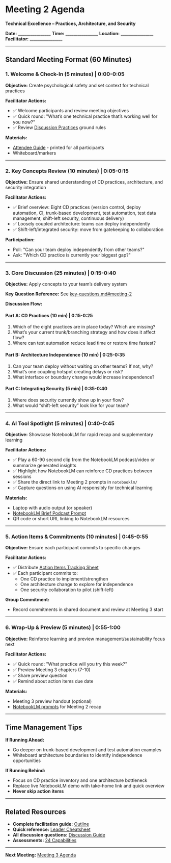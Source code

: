 # Meeting 2 Agenda

**Technical Excellence – Practices, Architecture, and Security**

**Date:** ________________
**Time:** ________________
**Location:** ________________
**Facilitator:** ________________

---

## Standard Meeting Format (60 Minutes)

### 1. Welcome & Check-In (5 minutes) | 0:00-0:05

**Objective:** Create psychological safety and set context for technical practices

**Facilitator Actions:**
- ✅ Welcome participants and review meeting objectives
- ✅ Quick round: "What’s one technical practice that’s working well for you now?"
- ✅ Review [Discussion Practices](../../activities/discussion-practices.md) ground rules

**Materials:**
- [Attendee Guide](attendee-guide.md) - printed for all participants
- Whiteboard/markers

---

### 2. Key Concepts Review (10 minutes) | 0:05-0:15

**Objective:** Ensure shared understanding of CD practices, architecture, and security integration

**Facilitator Actions:**
- ✅ Brief overview: Eight CD practices (version control, deploy automation, CI, trunk-based development, test automation, test data management, shift-left security, continuous delivery)
- ✅ Loosely coupled architecture: teams can deploy independently
- ✅ Shift-left/integrated security: move from gatekeeping to collaboration

**Participation:**
- Poll: "Can your team deploy independently from other teams?"
- Ask: "Which CD practice is currently your biggest gap?"

---

### 3. Core Discussion (25 minutes) | 0:15-0:40

**Objective:** Apply concepts to your team’s delivery system

**Key Question Reference:** See [key-questions.md#meeting-2](../../key-questions.md#meeting-2)

**Discussion Flow:**

#### Part A: CD Practices (10 min) | 0:15-0:25
1. Which of the eight practices are in place today? Which are missing?
2. What’s your current trunk/branching strategy and how does it affect flow?
3. Where can test automation reduce lead time or restore time fastest?

#### Part B: Architecture Independence (10 min) | 0:25-0:35
1. Can your team deploy without waiting on other teams? If not, why?
2. What’s one coupling hotspot creating delays or risk?
3. What interface or boundary change would increase independence?

#### Part C: Integrating Security (5 min) | 0:35-0:40
1. Where does security currently show up in your flow?
2. What would “shift-left security” look like for your team?

---

### 4. AI Tool Spotlight (5 minutes) | 0:40-0:45

**Objective:** Showcase NotebookLM for rapid recap and supplementary learning

**Facilitator Actions:**
- ✅ Play a 60-90 second clip from the NotebookLM podcast/video or summarize generated insights
- ✅ Highlight how NotebookLM can reinforce CD practices between sessions
- ✅ Share the direct link to Meeting 2 prompts in `notebooklm/`
- ✅ Capture questions on using AI responsibly for technical learning

**Materials:**
- Laptop with audio output (or speaker)
- [NotebookLM Brief Podcast Prompt](../notebooklm/podcast-brief.md)
- QR code or short URL linking to NotebookLM resources

---

### 5. Action Items & Commitments (10 minutes) | 0:45-0:55

**Objective:** Ensure each participant commits to specific changes

**Facilitator Actions:**
- ✅ Distribute [Action Items Tracking Sheet](action-items-tracker.md)
- ✅ Each participant commits to:
	- One CD practice to implement/strengthen
	- One architecture change to explore for independence
	- One security collaboration to pilot (shift-left)

**Group Commitment:**
- Record commitments in shared document and review at Meeting 3 start

---

### 6. Wrap-Up & Preview (5 minutes) | 0:55-1:00

**Objective:** Reinforce learning and preview management/sustainability focus next

**Facilitator Actions:**
- ✅ Quick round: "What practice will you try this week?"
- ✅ Preview Meeting 3 chapters (7-10)
- ✅ Share preview question
- ✅ Remind about action items due date

**Materials:**
- Meeting 3 preview handout (optional)
- [NotebookLM prompts](../notebooklm/) for Meeting 2 recap

---

## Time Management Tips

**If Running Ahead:**
- Go deeper on trunk-based development and test automation examples
- Whiteboard architecture boundaries to identify independence opportunities

**If Running Behind:**
- Focus on CD practice inventory and one architecture bottleneck
- Replace live NotebookLM demo with take-home link and quick overview
- **Never skip action items**

---

## Related Resources

- **Complete facilitation guide:** [Outline](../../meetings/meeting-2/outline.md)
- **Quick reference:** [Leader Cheatsheet](../../meetings/meeting-2/leader-cheatsheet.md)
- **All discussion questions:** [Discussion Guide](../../meetings/meeting-2/discussion-guide.md)
- **Assessments:** [24 Capabilities](../../assessments/24-capabilities-assessment.md)

---

**Next Meeting:** [Meeting 3 Agenda](../meeting-3/meeting-agenda.md)
